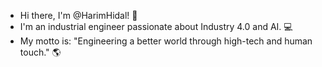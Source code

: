 - Hi there, I'm @HarimHidal! 👋
- I'm an industrial engineer passionate about Industry 4.0 and AI. :computer:
- My motto is: "Engineering a better world through high-tech and human touch." :earth_americas:

<!---
HarimHidal/HarimHidal is a ✨ special ✨ repository because its `README.md` (this file) appears on your GitHub profile.
You can click the Preview link to take a look at your changes.
--->
